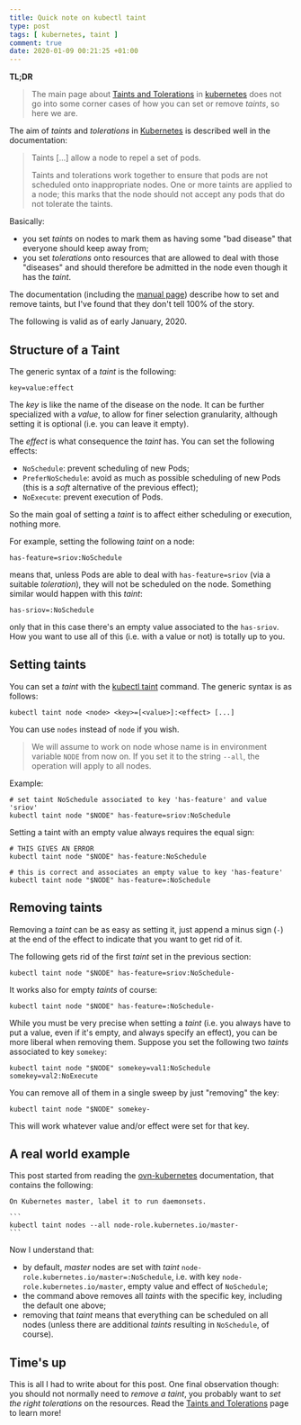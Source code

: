 ```yaml
---
title: Quick note on kubectl taint
type: post
tags: [ kubernetes, taint ]
comment: true
date: 2020-01-09 00:21:25 +01:00
---
```


**TL;DR**

> The main page about [Taints and Tolerations][k8s-tt] in [kubernetes][]
> does not go into some corner cases of how you can set or remove *taints*,
> so here we are.

The aim of *taints* and *tolerations* in [Kubernetes][] is described well in
the documentation:

> Taints \[...\] allow a node to repel a set of pods.
>
> Taints and tolerations work together to ensure that pods are not scheduled
> onto inappropriate nodes. One or more taints are applied to a node; this
> marks that the node should not accept any pods that do not tolerate the
> taints.

Basically:

- you set *taints* on nodes to mark them as having some "bad disease" that
  everyone should keep away from;
- you set *tolerations* onto resources that are allowed to deal with those
  "diseases" and should therefore be admitted in the node even though it has
  the *taint*.

The documentation (including the [manual page][man-taint]) describe how to
set and remove taints, but I've found that they don't tell 100% of the
story.

The following is valid as of early January, 2020.

## Structure of a Taint

The generic syntax of a *taint* is the following:

```
key=value:effect
```

The *key* is like the name of the disease on the node. It can be further
specialized with a *value*, to allow for finer selection granularity,
although setting it is optional (i.e. you can leave it empty).

The *effect* is what consequence the *taint* has. You can set the following
effects:

- `NoSchedule`: prevent scheduling of new Pods;
- `PreferNoSchedule`: avoid as much as possible scheduling of new Pods (this
  is a *soft* alternative of the previous effect);
- `NoExecute`: prevent execution of Pods.

So the main goal of setting a *taint* is to affect either scheduling or
execution, nothing more.

For example, setting the following *taint* on a node:

```
has-feature=sriov:NoSchedule
```

means that, unless Pods are able to deal with `has-feature=sriov` (via a
suitable *toleration*), they will not be scheduled on the node. Something
similar would happen with this *taint*:

```
has-sriov=:NoSchedule
```

only that in this case there's an empty value associated to the
`has-sriov`. How you want to use all of this (i.e. with a value or not) is
totally up to you.

## Setting taints

You can set a *taint* with the [kubectl taint][man-taint] command. The
generic syntax is as follows:

```
kubectl taint node <node> <key>=[<value>]:<effect> [...]
```

You can use `nodes` instead of `node` if you wish.

> We will assume to work on node whose name is in environment variable
> `NODE` from now on. If you set it to the string `--all`, the operation
> will apply to all nodes.

Example:

```
# set taint NoSchedule associated to key 'has-feature' and value 'sriov'
kubectl taint node "$NODE" has-feature=sriov:NoSchedule
```

Setting a taint with an empty value always requires the equal sign:

```
# THIS GIVES AN ERROR
kubectl taint node "$NODE" has-feature:NoSchedule

# this is correct and associates an empty value to key 'has-feature'
kubectl taint node "$NODE" has-feature=:NoSchedule
```

## Removing taints

Removing a *taint* can be as easy as setting it, just append a minus sign
(`-`) at the end of the effect to indicate that you want to get rid of it.

The following gets rid of the first *taint* set in the previous section:

```
kubectl taint node "$NODE" has-feature=sriov:NoSchedule-
```

It works also for empty *taints* of course:

```
kubectl taint node "$NODE" has-feature=:NoSchedule-
```

While you must be very precise when setting a *taint* (i.e. you always have
to put a value, even if it's empty, and always specify an effect), you
can be more liberal when removing them. Suppose you set the following two
*taints* associated to key `somekey`:

```
kubectl taint node "$NODE" somekey=val1:NoSchedule somekey=val2:NoExecute
```

You can remove all of them in a single sweep by just "removing" the key:

```
kubectl taint node "$NODE" somekey-
```

This will work whatever value and/or effect were set for that key.

## A real world example

This post started from reading the [ovn-kubernetes][] documentation, that
contains the following:

    On Kubernetes master, label it to run daemonsets.
    
    ```
    kubectl taint nodes --all node-role.kubernetes.io/master-
    ```

Now I understand that:

- by default, *master* nodes are set with *taint*
  `node-role.kubernetes.io/master=:NoSchedule`, i.e. with key
  `node-role.kubernetes.io/master`, empty value and effect of
  `NoSchedule`;
- the command above removes all *taints* with the specific key, including
  the default one above;
- removing that *taint* means that everything can be scheduled on all nodes
  (unless there are additional *taints* resulting in `NoSchedule`, of
  course).


## Time's up

This is all I had to write about for this post. One final observation
though: you should not normally need to *remove a taint*, you probably want
to *set the right tolerations* on the resources. Read the [Taints and
Tolerations][k8s-tt] page to learn more!

[k8s-tt]: https://kubernetes.io/docs/concepts/configuration/taint-and-toleration/
[kubernetes]: https://kubernetes.io/
[man-taint]: https://kubernetes.io/docs/reference/generated/kubectl/kubectl-commands#taint
[ovn-kubernetes]: https://github.com/ovn-org/ovn-kubernetes
